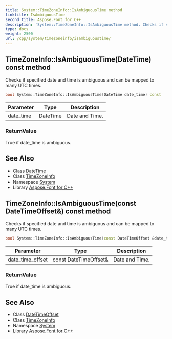 ```yaml
---
title: System::TimeZoneInfo::IsAmbiguousTime method
linktitle: IsAmbiguousTime
second_title: Aspose.Font for C++
description: 'System::TimeZoneInfo::IsAmbiguousTime method. Checks if specified date and time is ambiguous and can be mapped to many UTC times in C++.'
type: docs
weight: 2500
url: /cpp/system/timezoneinfo/isambiguoustime/
---
```

## TimeZoneInfo::IsAmbiguousTime(DateTime) const method


Checks if specified date and time is ambiguous and can be mapped to many UTC times.

```cpp
bool System::TimeZoneInfo::IsAmbiguousTime(DateTime date_time) const
```


| Parameter | Type | Description |
| --- | --- | --- |
| date_time | DateTime | Date and Time. |

### ReturnValue

True if date_time is ambiguous.

## See Also

* Class [DateTime](../../datetime/)
* Class [TimeZoneInfo](../)
* Namespace [System](../../)
* Library [Aspose.Font for C++](../../../)
## TimeZoneInfo::IsAmbiguousTime(const DateTimeOffset\&) const method


Checks if specified date and time is ambiguous and can be mapped to many UTC times.

```cpp
bool System::TimeZoneInfo::IsAmbiguousTime(const DateTimeOffset &date_time_offset) const
```


| Parameter | Type | Description |
| --- | --- | --- |
| date_time_offset | const DateTimeOffset\& | Date and Time. |

### ReturnValue

True if date_time is ambiguous.

## See Also

* Class [DateTimeOffset](../../datetimeoffset/)
* Class [TimeZoneInfo](../)
* Namespace [System](../../)
* Library [Aspose.Font for C++](../../../)
